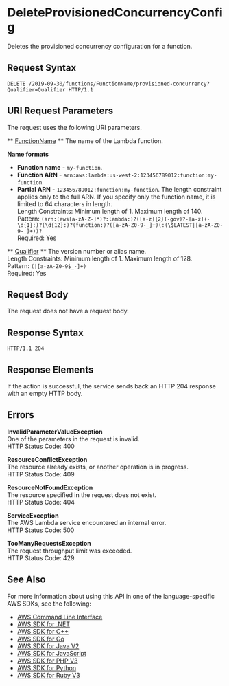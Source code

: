# DeleteProvisionedConcurrencyConfig<a name="API_DeleteProvisionedConcurrencyConfig"></a>

Deletes the provisioned concurrency configuration for a function\.

## Request Syntax<a name="API_DeleteProvisionedConcurrencyConfig_RequestSyntax"></a>

```
DELETE /2019-09-30/functions/FunctionName/provisioned-concurrency?Qualifier=Qualifier HTTP/1.1
```

## URI Request Parameters<a name="API_DeleteProvisionedConcurrencyConfig_RequestParameters"></a>

The request uses the following URI parameters\.

 ** [FunctionName](#API_DeleteProvisionedConcurrencyConfig_RequestSyntax) **   <a name="SSS-DeleteProvisionedConcurrencyConfig-request-FunctionName"></a>
The name of the Lambda function\.  

**Name formats**
+  **Function name** \- `my-function`\.
+  **Function ARN** \- `arn:aws:lambda:us-west-2:123456789012:function:my-function`\.
+  **Partial ARN** \- `123456789012:function:my-function`\.
The length constraint applies only to the full ARN\. If you specify only the function name, it is limited to 64 characters in length\.  
Length Constraints: Minimum length of 1\. Maximum length of 140\.  
Pattern: `(arn:(aws[a-zA-Z-]*)?:lambda:)?([a-z]{2}(-gov)?-[a-z]+-\d{1}:)?(\d{12}:)?(function:)?([a-zA-Z0-9-_]+)(:(\$LATEST|[a-zA-Z0-9-_]+))?`   
Required: Yes

 ** [Qualifier](#API_DeleteProvisionedConcurrencyConfig_RequestSyntax) **   <a name="SSS-DeleteProvisionedConcurrencyConfig-request-Qualifier"></a>
The version number or alias name\.  
Length Constraints: Minimum length of 1\. Maximum length of 128\.  
Pattern: `(|[a-zA-Z0-9$_-]+)`   
Required: Yes

## Request Body<a name="API_DeleteProvisionedConcurrencyConfig_RequestBody"></a>

The request does not have a request body\.

## Response Syntax<a name="API_DeleteProvisionedConcurrencyConfig_ResponseSyntax"></a>

```
HTTP/1.1 204
```

## Response Elements<a name="API_DeleteProvisionedConcurrencyConfig_ResponseElements"></a>

If the action is successful, the service sends back an HTTP 204 response with an empty HTTP body\.

## Errors<a name="API_DeleteProvisionedConcurrencyConfig_Errors"></a>

 **InvalidParameterValueException**   
One of the parameters in the request is invalid\.  
HTTP Status Code: 400

 **ResourceConflictException**   
The resource already exists, or another operation is in progress\.  
HTTP Status Code: 409

 **ResourceNotFoundException**   
The resource specified in the request does not exist\.  
HTTP Status Code: 404

 **ServiceException**   
The AWS Lambda service encountered an internal error\.  
HTTP Status Code: 500

 **TooManyRequestsException**   
The request throughput limit was exceeded\.  
HTTP Status Code: 429

## See Also<a name="API_DeleteProvisionedConcurrencyConfig_SeeAlso"></a>

For more information about using this API in one of the language\-specific AWS SDKs, see the following:
+  [ AWS Command Line Interface](https://docs.aws.amazon.com/goto/aws-cli/lambda-2015-03-31/DeleteProvisionedConcurrencyConfig) 
+  [ AWS SDK for \.NET](https://docs.aws.amazon.com/goto/DotNetSDKV3/lambda-2015-03-31/DeleteProvisionedConcurrencyConfig) 
+  [ AWS SDK for C\+\+](https://docs.aws.amazon.com/goto/SdkForCpp/lambda-2015-03-31/DeleteProvisionedConcurrencyConfig) 
+  [ AWS SDK for Go](https://docs.aws.amazon.com/goto/SdkForGoV1/lambda-2015-03-31/DeleteProvisionedConcurrencyConfig) 
+  [ AWS SDK for Java V2](https://docs.aws.amazon.com/goto/SdkForJavaV2/lambda-2015-03-31/DeleteProvisionedConcurrencyConfig) 
+  [ AWS SDK for JavaScript](https://docs.aws.amazon.com/goto/AWSJavaScriptSDK/lambda-2015-03-31/DeleteProvisionedConcurrencyConfig) 
+  [ AWS SDK for PHP V3](https://docs.aws.amazon.com/goto/SdkForPHPV3/lambda-2015-03-31/DeleteProvisionedConcurrencyConfig) 
+  [ AWS SDK for Python](https://docs.aws.amazon.com/goto/boto3/lambda-2015-03-31/DeleteProvisionedConcurrencyConfig) 
+  [ AWS SDK for Ruby V3](https://docs.aws.amazon.com/goto/SdkForRubyV3/lambda-2015-03-31/DeleteProvisionedConcurrencyConfig) 